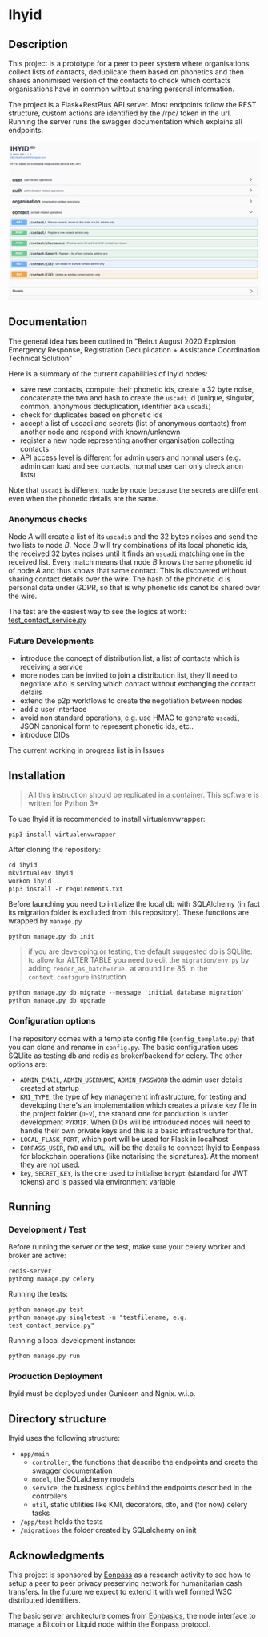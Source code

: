 # Ihyid

## Description

This project is a prototype for a peer to peer system where organisations collect lists of contacts, deduplicate them based on phonetics and then shares anonimised version of the contacts to check which contacts organisations have in common wihtout sharing personal information.  

The project is a Flask+RestPlus API server. Most endpoints follow the REST structure, custom actions are identified by the /rpc/ token in the url. Running the server runs the swagger documentation which explains all endpoints.

![Ihyih running](ihyid.png "Ihyih running")

## Documentation

The general idea has been outlined in "Beirut August 2020 Explosion Emergency Response, Registration Deduplication + Assistance Coordination Technical Solution"

Here is a summary of the current capabilities of Ihyid nodes:

+ save new contacts, compute their phonetic ids, create a 32 byte noise, concatenate the two and hash to create the `uscadi` id (unique, singular, common, anonymous deduplication, identifier aka `uscadi`)
+ check for duplicates based on phonetic ids
+ accept a list of uscadi and secrets (list of anonymous contacts) from another node and respond with known/unknown
+ register a new node representing another organisation collecting contacts
+ API access level is different for admin users and normal users (e.g. admin can load and see contacts, normal user can only check anon lists)

Note that `uscadi` is different node by node because the secrets are different even when the phonetic details are the same. 

### Anonymous checks

Node _A_ will create a list of its `uscadi`s and the 32 bytes noises and send the two lists to node _B_. Node _B_ will try combinations of its local phonetic ids, the received 32 bytes noises until it finds an `uscadi` matching one in the received list. Every match means that node _B_ knows the same phonetic id of node _A_ and thus knows that same contact. This is discovered without sharing contact details over the wire. The hash of the phonetic id is personal data under GDPR, so that is why phonetic ids canot be shared over the wire.

The test are the easiest way to see the logics at work: [test_contact_service.py](app/test/test_contact_service.py)

### Future Developments

+ introduce the concept of distribution list, a list of contacts which is receiving a service
+ more nodes can be invited to join a distribution list, they'll need to negotiate who is serving which contact without exchanging the contact details
+ extend the p2p workflows to create the negotiation between nodes
+ add a user interface
+ avoid non standard operations, e.g. use HMAC to generate `uscadi`, JSON canonical form to represent phonetic ids, etc..
+ introduce DIDs

The current working in progress list is in Issues


## Installation

> All this instruction should be replicated in a container. 
> This software is written for Python 3+

To use Ihyid it is recommended to install virtualenvwrapper:

    pip3 install virtualenvwrapper

After cloning the repository:

    cd ihyid
    mkvirtualenv ihyid
    workon ihyid
    pip3 install -r requirements.txt

Before launching you need to initialize the local db with SQLAlchemy (in fact its migration folder is excluded from this repository). These functions are wrapped by `manage.py`

    python manage.py db init

> if you are developing or testing, the default suggested db is SQLlite: to allow for ALTER TABLE you need to edit the `migration/env.py` by adding `render_as_batch=True,` at around line 85, in the `context.configure` instruction

    python manage.py db migrate --message 'initial database migration'
    python manage.py db upgrade

### Configuration options

The repository comes with a template config file (`config_template.py`) that you can clone and rename in `config.py`.
The basic configuration uses SQLlite as testing db and redis as broker/backend for celery. The other options are:

+ `ADMIN_EMAIL`, `ADMIN_USERNAME`, `ADMIN_PASSWORD` the admin user details created at startup
+ `KMI_TYPE`, the type of key management infrastructure, for testing and developing there's an implementation which creates a private key file in the project folder (`DEV`), the stanard one for production is under development `PYKMIP`. When DIDs will be introduced ndoes will need to handle their own private keys and this is a basic infrastructure for that.
+ `LOCAL_FLASK_PORT`, which port will be used for Flask in localhost
+ `EONPASS_USER`, `PWD` and `URL`, will be the details to connect Ihyid to Eonpass for blockchain operations (like notarising the signatures). At the moment they are not used.
+ `key`, `SECRET_KEY`, is the one used to initialise `bcrypt` (standard for JWT tokens) and is passed via environment variable 


## Running

### Development / Test

Before running the server or the test, make sure your celery worker and broker are active:

    redis-server
    pythong manage.py celery

Running the tests:

    python manage.py test
    python manage.py singletest -n "testfilename, e.g. test_contact_service.py"    

Running a local development instance:

    python manage.py run



### Production Deployment

Ihyid must be deployed under Gunicorn and Ngnix.
w.i.p.


## Directory structure

Ihyid uses the following structure:

- `app/main` 
  - `controller`, the functions that describe the endpoints and create the swagger documentation
  - `model`, the SQLalchemy models
  - `service`, the business logics behind the endpoints described in the controllers
  - `util`, static utilities like KMI, decorators, dto, and (for now) celery tasks
- `/app/test` holds the tests
- `/migrations` the folder created by SQLalchemy on init


## Acknowledgments

This project is sponsored by [Eonpass][Eonpass] as a research activity to see how to setup a peer to peer privacy preserving network for humanitarian cash transfers. In the future we expect to extend it with well formed W3C distributed identifiers. 

The basic server architecture comes from [Eonbasics][Eonbasics], the node interface to manage a Bitcoin or Liquid node within the Eonpass protocol.

[Eonpass]: https://eonpass.com
[Eonbasics]: https://gitlab.com/Eonpass/eonbasics/
